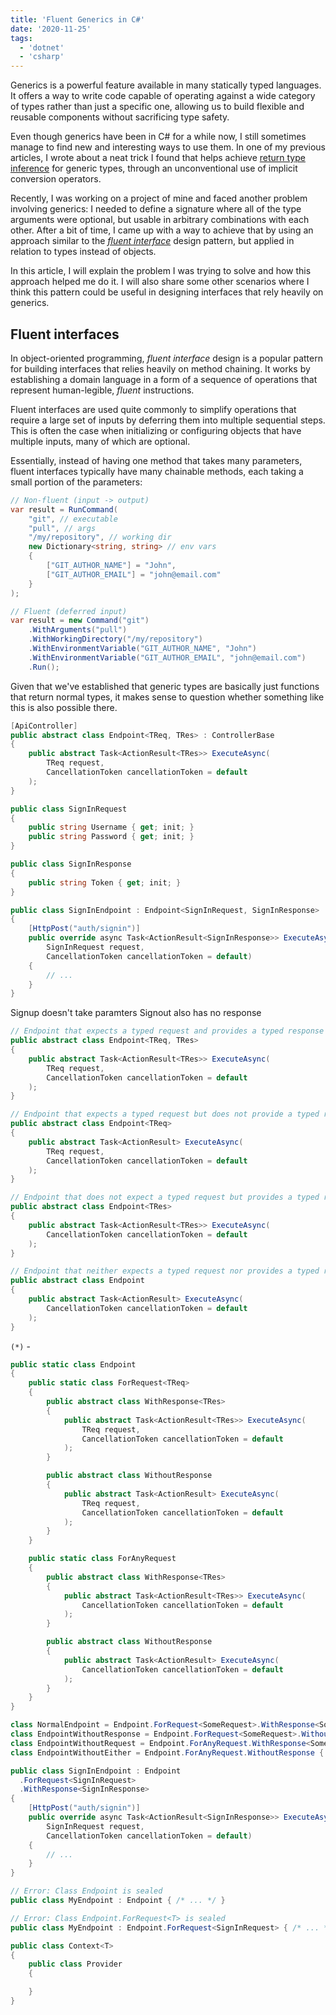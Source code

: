 ```yaml
---
title: 'Fluent Generics in C#'
date: '2020-11-25'
tags:
  - 'dotnet'
  - 'csharp'
---
```


Generics is a powerful feature available in many statically typed languages. It offers a way to write code capable of operating against a wide category of types rather than just a specific one, allowing us to build flexible and reusable components without sacrificing type safety.

Even though generics have been in C# for a while now, I still sometimes manage to find new and interesting ways to use them. In one of my previous articles, I wrote about a neat trick I found that helps achieve [return type inference](/blog/return-type-inference) for generic types, through an unconventional use of implicit conversion operators.

Recently, I was working on a project of mine and faced another problem involving generics: I needed to define a signature where all of the type arguments were optional, but usable in arbitrary combinations with each other. After a bit of time, I came up with a way to achieve that by using an approach similar to the [_fluent interface_](https://en.wikipedia.org/wiki/Fluent_interface) design pattern, but applied in relation to types instead of objects.

In this article, I will explain the problem I was trying to solve and how this approach helped me do it. I will also share some other scenarios where I think this pattern could be useful in designing interfaces that rely heavily on generics.

## Fluent interfaces

In object-oriented programming, _fluent interface_ design is a popular pattern for building interfaces that relies heavily on method chaining. It works by establishing a domain language in a form of a sequence of operations that represent human-legible, _fluent_ instructions.

Fluent interfaces are used quite commonly to simplify operations that require a large set of inputs by deferring them into multiple sequential steps. This is often the case when initializing or configuring objects that have multiple inputs, many of which are optional.

Essentially, instead of having one method that takes many parameters, fluent interfaces typically have many chainable methods, each taking a small portion of the parameters:

```csharp
// Non-fluent (input -> output)
var result = RunCommand(
    "git", // executable
    "pull", // args
    "/my/repository", // working dir
    new Dictionary<string, string> // env vars
    {
        ["GIT_AUTHOR_NAME"] = "John",
        ["GIT_AUTHOR_EMAIL"] = "john@email.com"
    }
);

// Fluent (deferred input)
var result = new Command("git")
    .WithArguments("pull")
    .WithWorkingDirectory("/my/repository")
    .WithEnvironmentVariable("GIT_AUTHOR_NAME", "John")
    .WithEnvironmentVariable("GIT_AUTHOR_EMAIL", "john@email.com")
    .Run();
```

Given that we've established that generic types are basically just functions that return normal types, it makes sense to question whether something like this is also possible there.

```csharp
[ApiController]
public abstract class Endpoint<TReq, TRes> : ControllerBase
{
    public abstract Task<ActionResult<TRes>> ExecuteAsync(
        TReq request,
        CancellationToken cancellationToken = default
    );
}
```

```csharp
public class SignInRequest
{
    public string Username { get; init; }
    public string Password { get; init; }
}

public class SignInResponse
{
    public string Token { get; init; }
}

public class SignInEndpoint : Endpoint<SignInRequest, SignInResponse>
{
    [HttpPost("auth/signin")]
    public override async Task<ActionResult<SignInResponse>> ExecuteAsync(
        SignInRequest request,
        CancellationToken cancellationToken = default)
    {
        // ...
    }
}
```

Signup doesn't take paramters
Signout also has no response

```csharp
// Endpoint that expects a typed request and provides a typed response
public abstract class Endpoint<TReq, TRes>
{
    public abstract Task<ActionResult<TRes>> ExecuteAsync(
        TReq request,
        CancellationToken cancellationToken = default
    );
}

// Endpoint that expects a typed request but does not provide a typed response (*)
public abstract class Endpoint<TReq>
{
    public abstract Task<ActionResult> ExecuteAsync(
        TReq request,
        CancellationToken cancellationToken = default
    );
}

// Endpoint that does not expect a typed request but provides a typed response (*)
public abstract class Endpoint<TRes>
{
    public abstract Task<ActionResult<TRes>> ExecuteAsync(
        CancellationToken cancellationToken = default
    );
}

// Endpoint that neither expects a typed request nor provides a typed response
public abstract class Endpoint
{
    public abstract Task<ActionResult> ExecuteAsync(
        CancellationToken cancellationToken = default
    );
}
```

`(*)` -

```csharp
public static class Endpoint
{
    public static class ForRequest<TReq>
    {
        public abstract class WithResponse<TRes>
        {
            public abstract Task<ActionResult<TRes>> ExecuteAsync(
                TReq request,
                CancellationToken cancellationToken = default
            );
        }

        public abstract class WithoutResponse
        {
            public abstract Task<ActionResult> ExecuteAsync(
                TReq request,
                CancellationToken cancellationToken = default
            );
        }
    }

    public static class ForAnyRequest
    {
        public abstract class WithResponse<TRes>
        {
            public abstract Task<ActionResult<TRes>> ExecuteAsync(
                CancellationToken cancellationToken = default
            );
        }

        public abstract class WithoutResponse
        {
            public abstract Task<ActionResult> ExecuteAsync(
                CancellationToken cancellationToken = default
            );
        }
    }
}
```

```csharp
class NormalEndpoint = Endpoint.ForRequest<SomeRequest>.WithResponse<SomeResponse> { /* ... */ }
class EndpointWithoutResponse = Endpoint.ForRequest<SomeRequest>.WithoutResponse { /* ... */ }
class EndpointWithoutRequest = Endpoint.ForAnyRequest.WithResponse<SomeResponse> { /* ... */ }
class EndpointWithoutEither = Endpoint.ForAnyRequest.WithoutResponse { /* ... */ }
```

```csharp
public class SignInEndpoint : Endpoint
  .ForRequest<SignInRequest>
  .WithResponse<SignInResponse>
{
    [HttpPost("auth/signin")]
    public override async Task<ActionResult<SignInResponse>> ExecuteAsync(
        SignInRequest request,
        CancellationToken cancellationToken = default)
    {
        // ...
    }
}
```

```csharp
// Error: Class Endpoint is sealed
public class MyEndpoint : Endpoint { /* ... */ }

// Error: Class Endpoint.ForRequest<T> is sealed
public class MyEndpoint : Endpoint.ForRequest<SignInRequest> { /* ... */ }
```

```csharp
public class Context<T>
{
    public class Provider
    {

    }
}
```
